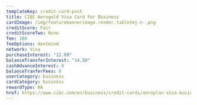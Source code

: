 ```yaml
---
templateKey: credit-card-post
title: CIBC Aerogold Visa Card For Business
cardImage: /img/featurebannerimage.render.tabletmj-n-.png
creditScore: Fair
creditScoreTwo: None
fee: 180
feeOptions: dontmind
network: Visa
purchaseInterest: "12.99"
balanceTransferInterest: "14.50"
cashAdvanceInterest: 0
balanceTranferFees: 0
userCategory: business
cardCategory: business
rewardType: NA
href: https://www.cibc.com/en/business/credit-cards/aeroplan-visa-business.html#
---
```

